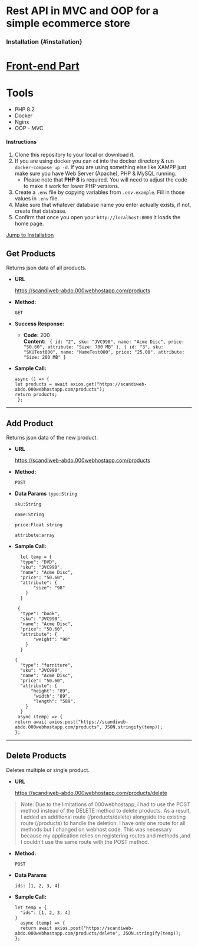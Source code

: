 # Rest API in MVC and OOP for a simple ecommerce store
### Installation {#installation}

# [Front-end Part](https://github.com/AbdelwahabTop/scandiweb-ui)

# Tools
  * PHP 8.2
  * Docker
  * Nginx
  * OOP - MVC

 #### Instructions
1. Clone this repository to your local or download it.
2. If you are using docker you can `cd` into the docker directory & run `docker-compose up -d`. If you are using something else like XAMPP just make sure you have Web Server (Apache), PHP & MySQL running.
   * Please note that **PHP 8** is required. You will need to adjust the code to make it work for lower PHP versions.
3. Create a `.env` file by copying variables from `.env.example`. Fill in those values in `.env` file.
4. Make sure that whatever database name you enter actually exists, if not, create that database.
5. Confirm that once you open your `http://localhost:8000` it loads the home page.

 [Jump to Installation](#installation)


 **Get Products**
----
  Returns json data of all products.

* **URL**

  https://scandiweb-abdo.000webhostapp.com/products

* **Method:**

  `GET`

* **Success Response:**

  * **Code:** 200 <br />
    **Content:** `
{
id: "2",
sku: "JVC990",
name: "Acme Disc",
price: "50.60",
attribute: "Size: 700 MB"
},
{
id: "3",
sku: "SKUTest000",
name: "NameTest000",
price: "25.00",
attribute: "Size: 200 MB"
}`
 

 
* **Sample Call:**

  ```axios
  async () => {
  let products = await axios.get("https://scandiweb-abdo.000webhostapp.com/products");
  return products;
   };
  ```
----
 **Add Product**
----
  Returns json data of the new product.

* **URL**

  https://scandiweb-abdo.000webhostapp.com/products

* **Method:**

  `POST`

* **Data Params**
  `type:String `

  `sku:String `
  
  `name:String `
  
  `price:Float string `
  
  `attribute:array `

* **Sample Call:**

  ```axios
    let temp = {
    "type": "DVD",
    "sku": "JVC990",
    "name": "Acme Disc",
    "price": "50.60",
    "attribute": {
         "size": "98"
      }
    }

   {
    "type": "book",
    "sku": "JVC990",
    "name": "Acme Disc",
    "price": "50.60",
    "attribute": {
         "weight": "98"
      }
    }
  
  {
    "type": "furniture",
    "sku": "JVC990",
    "name": "Acme Disc",
    "price": "50.60",
    "attribute": {
        "height": "89",
         "width": "89",
         "length": "589",
      }
    }
   async (temp) => {
  return await axios.post("https://scandiweb-abdo.000webhostapp.com/products", JSON.stringify(temp));
  };
  ```
----
 **Delete Products**
----
  Deletes multiple or single product.

* **URL**

  https://scandiweb-abdo.000webhostapp.com/products/delete

> Note: Due to the limitations of 000webhostapp, I had to use the POST method instead of the DELETE method to delete products. 
As a result, I added an additional route (/products/delete) alongside the existing route (/products) to handle the deletion. I have only one route for all methods but I changed on webhost code. This was necessary because my application relies on registering routes and methods ,and I couldn't use the same route with the POST method.

* **Method:**

  `POST`

* **Data Params**

  `ids: [1, 2, 3, 4]`
 
* **Sample Call:**

  ```axios
  let temp = {
    "ids": [1, 2, 3, 4]
  }
    async (temp) => {
    return await axios.post("https://scandiweb-abdo.000webhostapp.com/products/delete", JSON.stringify(temp));
  };
  ```
